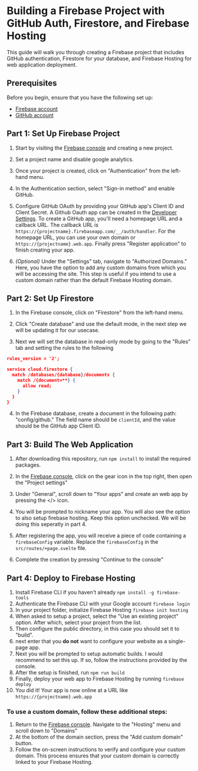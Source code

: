 # Building a Firebase Project with GitHub Auth, Firestore, and Firebase Hosting

This guide will walk you through creating a Firebase project that includes GitHub authentication, Firestore for your database, and Firebase Hosting for web application deployment.

## Prerequisites

Before you begin, ensure that you have the following set up:

- [Firebase account](https://console.firebase.google.com/)
- [GitHub account](https://github.com/)

## Part 1: Set Up Firebase Project

1. Start by visiting the [Firebase console](https://console.firebase.google.com/) and creating a new project.

2. Set a project name and disable google analytics.

3. Once your project is created, click on "Authentication" from the left-hand menu.

4. In the Authentication section, select "Sign-in method" and enable GitHub.

5. Configure GitHub OAuth by providing your GitHub app's Client ID and Client Secret. A Github Oauth app can be created in the [Developer Settings](https://github.com/settings/developers). To create a GitHub app, you'll need a homepage URL and a callback URL. The callback URL is `https://{projectname}.firebaseapp.com/__/auth/handler`. For the homepage URL, you can use your own domain or `https://{projectname}.web.app`. Finally press "Register application" to finish creating your app.

6. *(Optional)* Under the "Settings" tab, navigate to "Authorized Domains." Here, you have the option to add any custom domains from which you will be accessing the site. This step is useful if you intend to use a custom domain rather than the default Firebase Hosting domain.

## Part 2: Set Up Firestore

1. In the Firebase console, click on "Firestore" from the left-hand menu.

2. Click "Create database" and use the default mode, in the next step we will be updating it for our usecase.

3. Next we will set the database in read-only mode by going to the "Rules" tab and setting the rules to the following
```json
rules_version = '2';

service cloud.firestore {
  match /databases/{database}/documents {
    match /{document=**} {
      allow read;
    }
  }
}
```

4. In the Firebase database, create a document in the following path: "config/github." The field name should be `clientId`, and the value should be the GitHub app Client ID.

## Part 3: Build The Web Application

1. After downloading this repository, run `npm install` to install the required packages.

2. In the [Firebase console](https://console.firebase.google.com/), click on the gear icon in the top right, then open the "Project settings"

3. Under "General", scroll down to "Your apps" and create an web app by pressing the </> icon.
5. You will be prompted to nickname your app. You will also see the option to also setup firebase hosting. Keep this option unchecked. We will be doing this seperatly in part 4.

4. After registering the app, you will receive a piece of code containing a `firebaseConfig` variable. Replace the `firebaseConfig` in the `src/routes/+page.svelte` file.

5. Complete the creation by pressing "Continue to the console"

## Part 4: Deploy to Firebase Hosting

1. Install Firebase CLI if you haven't already
`npm install -g firebase-tools`
2. Authenticate the Firebase CLI with your Google account
`firebase login`
3. In your project folder, initialize Firebase Hosting
`firebase init hosting`
4. When asked to setup a project, select the "Use an existing project" option. After which, select your project from the list.
5. Then configure the public directory, in this case you should set it to "build".
6. next enter that you **do not** want to configure your website as a single-page app.
7. Next you will be prompted to setup automatic builds. I would recommend to set this up. If so, follow the instructions provided by the console.
8. After the setup is finished, run `npm run build`
9. Finally, deploy your web app to Firebase Hosting by running
`firebase deploy`
10. You did it! Your app is now online at a URL like `https://{projectname}.web.app`

### To use a custom domain, follow these additional steps:
1. Return to the [Firebase console](https://console.firebase.google.com/). Navigate to the "Hosting" menu and scroll down to "Domains"
2. At the bottom of the domain section, press the "Add custom domain" button.
3. Follow the on-screen instructions to verify and configure your custom domain. This process ensures that your custom domain is correctly linked to your Firebase Hosting.